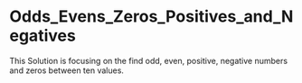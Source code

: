 # Odds_Evens_Zeros_Positives_and_Negatives
This Solution is focusing on the find odd, even, positive, negative numbers and zeros between ten values.
